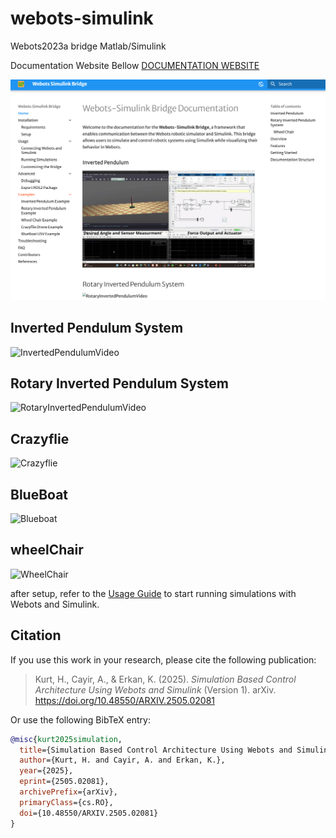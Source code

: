 
# webots-simulink

Webots2023a bridge Matlab/Simulink


Documentation Website Bellow 
[DOCUMENTATION WEBSITE](https://harunkurtdev.github.io/webots-simulink/)

![documentation1](./docs/assets/images/documentation.png)


## Inverted Pendulum System

![InvertedPendulumVideo](./docs/assets/videos/inverted_pendulum/inverted_pendulum.gif)

## Rotary Inverted Pendulum System

![RotaryInvertedPendulumVideo](./docs/assets/videos/rotary_inverted_pendulum/video1.gif)


## Crazyflie 

![Crazyflie](./docs/assets/videos/crazyflie/video2.gif)


## BlueBoat 

![Blueboat](./docs/assets/videos/blueboat/video3.gif)


## wheelChair 

![WheelChair](./docs/assets/videos/wheel-chair/video1.gif)

after setup, refer to the [Usage Guide](../usage/connecting.md) to start running simulations with Webots and Simulink.

<!-- @misc{webots-simulink,
  author       = {Harun Kurt and Ahmet Çayır and Kadir Erkan},
  title        = {Webots Simulink Bridge},
  year         = {2025},
  publisher    = {arXiv},
  howpublished = {\url{https://github.com/harunkurtdev/webots-simulink}},
  note         = {Version X.X. \newline Available at: \url{https://doi.org/xx.xxxx/xxxx}},
} -->

## Citation

If you use this work in your research, please cite the following publication:

> Kurt, H., Cayir, A., & Erkan, K. (2025). *Simulation Based Control Architecture Using Webots and Simulink* (Version 1). arXiv. https://doi.org/10.48550/ARXIV.2505.02081

Or use the following BibTeX entry:

```bibtex
@misc{kurt2025simulation,
  title={Simulation Based Control Architecture Using Webots and Simulink},
  author={Kurt, H. and Cayir, A. and Erkan, K.},
  year={2025},
  eprint={2505.02081},
  archivePrefix={arXiv},
  primaryClass={cs.RO},
  doi={10.48550/ARXIV.2505.02081}
}
